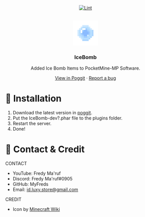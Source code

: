 <!-- PROJECT BADGES -->
<div align="center">

[![Lint](https://poggit.pmmp.io/ci.shield/MyFreds/IceBomb/IceBomb)](https://poggit.pmmp.io/ci/MyFreds/IceBomb/IceBomb)

</div>


<!-- PROJECT LOGO -->
<br />
<div align="center">
  <img src="https://github.com/MyFreds/IceBomb/blob/main/icon.png" alt="Logo" width="80" height="80">
  <h3>IceBomb</h3>
  <p align="center">
    Added Ice Bomb Items to PocketMine-MP Software.


[View in Poggit](https://poggit.pmmp.io/ci/MyFreds/IceBomb/IceBomb) · [Report a bug](https://github.com/MyFreds/IceBomb/issues)

  </p>
</div>


<!-- ABOUT THE PROJECT -->

# 🔁 Installation
1. Download the latest version in [poggit](https://poggit.pmmp.io/ci/MyFreds/IceBomb).
2. Put the IceBomb-dev?.phar file to the plugins folder.
3. Restart the server.
4. Done!

# 🪪 Contact & Credit
CONTACT
- YouTube: Fredy Ma'ruf
- Discord: Fredy Ma'ruf#0905
- GitHub: MyFreds
- Email: id.luxy.store@gmail.com

CREDIT
- Icon by [Minecraft Wiki](https://minecraft.wiki/)

